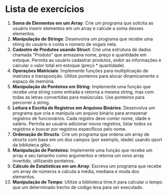 # Lista de exercícios

1. **Soma de Elementos em um Array**: Crie um programa que solicita ao usuário inserir elementos em um array e calcule a soma desses elementos.
2. **Manipulação de Strings**: Desenvolva um programa que recebe uma string do usuário e conta o número de vogais nela.
3. **Cadastro de Produtos usando Struct**: Crie uma estrutura de dados chamada "Produto" que armazena nome, preço e quantidade em estoque. Permita ao usuário cadastrar produtos, exibir as informações e calcular o valor total em estoque (preço * quantidade).
4. **Operações Matriciais**: Implemente funções para multiplicação de matrizes e transposição. Utilize ponteiros para alocar dinamicamente o espaço de memória.
5. **Manipulação de Ponteiros em String**: Implemente uma função que recebe uma string como entrada e retorna a mesma string, mas com todas as letras convertidas para maiúsculas. Use ponteiros para percorrer a string.
6. **Leitura e Escrita de Registros em Arquivos Binários**: Desenvolva um programa que cria e manipula um arquivo binário para armazenar registros de funcionários. Cada registro deve conter nome, idade e salário. Permita ao usuário adicionar novos registros, listar todos os registros e buscar por registros específicos pelo nome.
7. **Ordenação de Structs**: Crie um programa que ordena um array de structs com base em um dos campos (por exemplo, idade) usando qsort da biblioteca glibc.
8. **Manipulação de Ponteiros**: Implemente uma função que recebe um array e seu tamanho como argumentos e retorna um novo array invertido, utilizando ponteiros.
9. **Cálculo de Estatísticas em um Array**: Escreva um programa que recebe um array de números e calcula a média, mediana e moda dos elementos.
10. **Manipulação de Tempo**: Utilize a biblioteca time.h para calcular o tempo que um determinado trecho de código leva para ser executado.
